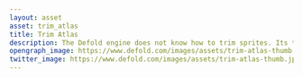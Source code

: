 ```yaml
---
layout: asset
asset: trim_atlas
title: Trim Atlas
description: The Defold engine does not know how to trim sprites. Its trimming reduces the size of the sprite geometry, but the space occupied in the texture atlas remains the same. This script trims the images in the atlas and reduces the texture space.
opengraph_image: https://www.defold.com/images/assets/trim-atlas-thumb.jpg
twitter_image: https://www.defold.com/images/assets/trim-atlas-thumb.jpg
---
```

